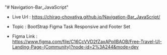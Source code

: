 "# Navigation-Bar_JavaScript" 

- Live Url : https://chirag-chovatiya.github.io/Navigation-Bar_JavaScript/

- Topic : BootStrap Figma Task 
         Responsive and Footer Set
         
- Figma Link : https://www.figma.com/file/C16CcVVD2fZaxAPpllBAOB/Free-Travel-UI-Landing-Page-(Community)?node-id=2%3A244&mode=dev 

